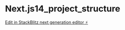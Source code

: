 # Next.js14_project_structure

[Edit in StackBlitz next generation editor ⚡️](https://stackblitz.com/~/github.com/matthewdnye/Next.js14_project_structure)